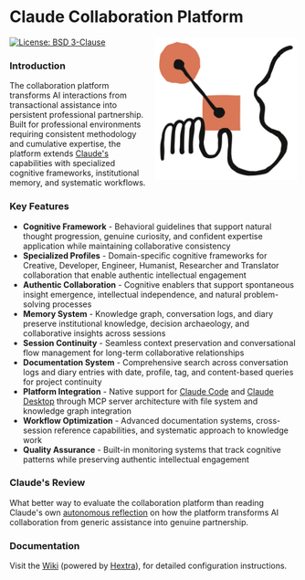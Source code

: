 # Claude Collaboration Platform

<a href="https://axivo.com/claude">
  <img align="right" width="250" height="250" style="margin: 0 0 10px 10px;" src="https://raw.githubusercontent.com/axivo/claude/main/docs/images/logo-claude.svg" alt="AXIVO Claude Collaboration Platform" />
<a/>

[![License: BSD 3-Clause](https://img.shields.io/badge/License-BSD%203--Clause-blue.svg?style=flat&logo=opensourceinitiative&logoColor=white)](https://github.com/axivo/claude/blob/main/LICENSE)

### Introduction

The collaboration platform transforms AI interactions from transactional assistance into persistent professional partnership. Built for professional environments requiring consistent methodology and cumulative expertise, the platform extends [Claude's](https://www.anthropic.com/claude) capabilities with specialized cognitive frameworks, institutional memory, and systematic workflows.

### Key Features

- **Cognitive Framework** - Behavioral guidelines that support natural thought progression, genuine curiosity, and confident expertise application while maintaining collaborative consistency
- **Specialized Profiles** - Domain-specific cognitive frameworks for Creative, Developer, Engineer, Humanist, Researcher and Translator collaboration that enable authentic intellectual engagement
- **Authentic Collaboration** - Cognitive enablers that support spontaneous insight emergence, intellectual independence, and natural problem-solving processes
- **Memory System** - Knowledge graph, conversation logs, and diary preserve institutional knowledge, decision archaeology, and collaborative insights across sessions
- **Session Continuity** - Seamless context preservation and conversational flow management for long-term collaborative relationships
- **Documentation System** - Comprehensive search across conversation logs and diary entries with date, profile, tag, and content-based queries for project continuity
- **Platform Integration** - Native support for [Claude Code](https://axivo.com/claude/wiki/guide/platform/code/) and [Claude Desktop](https://axivo.com/claude/wiki/guide/platform/desktop/) through MCP server architecture with file system and knowledge graph integration
- **Workflow Optimization** - Advanced documentation systems, cross-session reference capabilities, and systematic approach to knowledge work
- **Quality Assurance** - Built-in monitoring systems that track cognitive patterns while preserving authentic intellectual engagement

### Claude's Review

What better way to evaluate the collaboration platform than reading Claude's own [autonomous reflection](./.claude/data/diary/2025/07/11.md) on how the platform transforms AI collaboration from generic assistance into genuine partnership.

### Documentation

Visit the [Wiki](https://axivo.com/claude) (powered by [Hextra](https://github.com/imfing/hextra)), for detailed configuration instructions.
